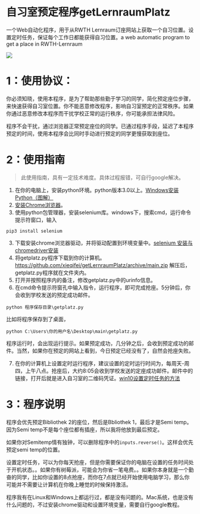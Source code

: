 # 自习室预定程序getLernraumPlatz
一个Web自动化程序，用于从RWTH Lernraum订座网站上获取一个自习位置。设置定时任务，保证每个工作日都能获得自习位置。a web automatic program to get a place in RWTH-Lernraum

![](https://i.loli.net/2020/10/05/QihqIymWxtpC5S2.jpg)

# 1：使用协议：

你必须知晓，使用本程序，是为了帮助那些勤于学习的同学，简化预定座位步骤，来快速获得自习室位置。你不能恶意修改程序，影响自习室预定的正常秩序。如果你通过恶意修改本程序而干扰学校正常的运行秩序，你可能承担法律风险。

程序不会干扰，通过浏览器正常预定座位的同学。已通过程序手段，延迟了本程序预定的时间，使用本程序会比同时手动进行预定的同学更慢获取到座位。

# 2：使用指南

> 此使用指南，具有一定技术难度。具体过程报错，可自行google解决。

1. 在你的电脑上，安装python环境。python版本3.0以上。[Windows安装Python（图解）](http://c.biancheng.net/view/4161.html)
2. [安装Chrome浏览器](https://www.google.cn/chrome/index.html)。
3. 使用python包管理器，安装selenium库。windows下，搜索cmd，运行命令提示符窗口，输入

```shell
pip3 install selenium
```

3. 下载安装chrome浏览器驱动，并将驱动配置到环境变量中。[selenium 安装与 chromedriver安装](https://www.cnblogs.com/lfri/p/10542797.html)
4. 将getplatz.py程序下载到你的计算机。https://github.com/xieqifei/getLernraumPlatz/archive/main.zip 解压后，getplatz.py程序就在文件夹内。
5. 打开并按照程序内的备注，修改getplatz.py中的urinfo信息。
6. 在cmd命令提示符窗孔中输入指令，运行程序，即可完成抢座。5分钟后，你会收到学校发送的预定成功邮件。

```shell
python 程序保存目录\getplatz.py
```

比如将程序保存到了桌面，

```shell
python C:\Users\你的用户名\Desktop\main\getplatz.py
```
程序运行时，会出现运行提示。如果预定成功，几分钟之后，会收到预定成功的邮件。当然，如果你在预定的网站上看到，今日预定已经没有了，自然会抢座失败。

7. 在你的计算机上设置定时运行程序，建议设置的定时运行时间为，每周天-周四，上午八点。抢座后，大约8:05会收到学校发送的定座成功邮件。邮件中的链接，打开后就是进入自习室的二维码凭证。[win10设置定时任务的方法](https://www.jb51.net/os/win10/735135.html)

# 3：程序说明

程序会优先预定Bibliothek 2的座位，然后是Bbliothek 1，最后才是Semi temp。因为Semi temp不是每个座位都有插座，所以我将他放到最后预定。

如果你对Semitemp情有独钟，可以删除程序中的`inputs.reverse()`。这样会优先预定semi temp的位置。

设置定时任务，可以为你每天抢座，但是你需要保证你的电脑在设置的任务时间处于开机状态。。如果你有树莓派，可能会为你省一笔电费。。如果你本身就是一个勤奋的同学，比如你设置的8点抢座，而你在7点就已经开始使用电脑学习，那么你可能并不需要让计算机在你晚上睡觉的时候保持激活。

程序我有在Linux和Windows上都运行过，都是没有问题的。Mac系统，也是没有什么问题的，不过安装chrome驱动和设置环境变量，需要自行google教程。